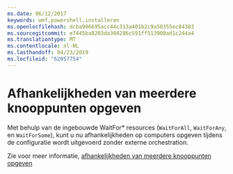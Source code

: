 ```yaml
---
ms.date: 06/12/2017
keywords: wmf,powershell,installeren
ms.openlocfilehash: dcba906695acc44c313a401b2c9a50355ec84383
ms.sourcegitcommit: e7445ba8203da304286c591ff513900ad1c244a4
ms.translationtype: MT
ms.contentlocale: nl-NL
ms.lasthandoff: 04/23/2019
ms.locfileid: "62057754"
---
```

# <a name="specifying-cross-node-dependencies"></a>Afhankelijkheden van meerdere knooppunten opgeven

Met behulp van de ingebouwde WaitFor\* resources (`WaitForAll`, `WaitForAny`, en `WaitForSome`), kunt u nu afhankelijkheden op computers opgeven tijdens de configuratie wordt uitgevoerd zonder externe orchestration.

Zie voor meer informatie, [afhankelijkheden van meerdere knooppunten opgeven](https://msdn.microsoft.com/powershell/dsc/crossnodedependencies)
